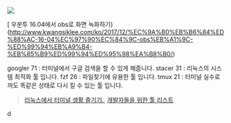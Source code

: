 ![](https://raw.githubusercontent.com/oguzhaninan/Stacer/native/screenshots/header.png)


[ 우분투 16.04에서 obs로 화면 녹화하기)(http://www.kwangsiklee.com/ko/2017/12/%EC%9A%B0%EB%B6%84%ED%88%AC-16-04%EC%97%90%EC%84%9C-obs%EB%A1%9C-%ED%99%94%EB%A9%B4-%EB%85%B9%ED%99%94%ED%95%98%EA%B8%B0/)

googler 71 : 터미널에서 구글 검색을 할 수 있게 해줍니다.
stacer 31 : 리눅스의 시스템 최적화 툴 입니다.
fzf 26 : 파일찾기에 유용한 툴 입니다.
tmux 21 : 터미널 실수로 꺼도 똑같은 상태로 다시 킬 수 있는 툴 입니다.

> [리눅스에서 터미널 생활 즐기기.](http://black7375.tistory.com/15), [개발자들을 위한 툴 리스트](https://www.codentalks.com/t/topic/181)

d